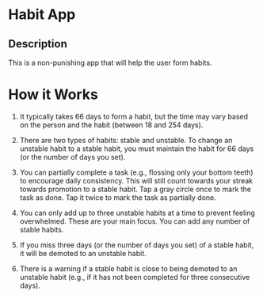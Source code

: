 # Habit App

## Description

This is a non-punishing app that will help the user form habits.

<!-- ## Rules (In progress)

1. Have two groups: "stable habits" and "unstable habits"
2. It takes 66 days on average to form a habit, but it's actually a range depending on the person and the habit (from 18 days to 254 days)
3. 66 days is the default streak that you need to have in order to change an "unstable habit" to a "stable habit"
4. If a "stable habit" is a daily task, and you miss 3 days, it will be demoted to an "unstable habit". When this happens, you can provide a reason (or not lol) why the habit was broken so you can revisit it later when you try again.
5. You can only add 1-3 "unstable habit" at a time, to prevent being overwhelmed. These are your main focus.
6. You can add any number of "stable habits".
7. All days are editable, (green to gray, gray to green) you don't need to check the app everyday. It won't punish you.
8. If you have been doing your unstable habit for 66 days (or whatever number of days), then it would be promoted to a stable habit.
9. There is a warning if a stable habit is about to be demoted to an unstable habit. (e.g 2 consecutive days not done)
10. When setting up a new unstable habit for the first time, there would be a guide for the user to make it a small step. Give examples like, if you want to go to the gym early, make it so that you wake up early. The unstable habit can also evolve. From "wake up early" to "wake up early and change to gym shoes" and then to "wake up early and change to gym clothes" until you reach your main goal to go to the gym early. there would be a pop-up asking you to edit the unstable habit to its next step.
11. There is an option where you only partially do the task. This is to encourage the user to do the task daily, even if it's only partially done. It will help them be consistent everyday. (e.g. You only flossed your bottom teeth instead of all your teeth) This will still continue your streak towards promotion to a stable habit.
12. You can choose to reward yourself when you hit a number of days that you have set (e.g. I will buy myself a slice of Gouda when I hit 15 days)
13. Make an option to set an alarm during a particular time. Either that or a trigger/situation. What happens before or after the habit?
14. Display your progress in percentage, current streak, longest streak.
15. Just an idea: stable habits can evolve to solidified habits. There can be 10 levels, all levels named after the mohs scale levels. (Talc to Diamond)
16. Add a sound/animation when you update a day
17. When you drag through squares, they all change to green or darkgreen or whatever
18. Add a legend on the green colors of the calendar

## Known bugs

1. When switching from an empty route to a route like Add Habit or Test Habits, the navbar jumps. It's not super aligned. Unknown cause.

## What I learned

1. Use setHabits only once every update. Don't use more than two functions to use setHabits at the same time.
2. !"" === true lmao
3. Convert dates to utc for cases where dates span a DST change
4. Use onSubmit for forms instead of onClick, so that the "required" fields work
5. Cannot use useRef outside of the thing you ref lmao
6. Functional state updates setBlahBlah((currBlahBlah)=>{})

# To Dos

4. Make auto check for stable habit cards; it can be turned off in options (is this a bad idea?)
5. Make a filter by date, streak, etc
6. Store in local storage
7. Firebase
8. If auto check for stable habits is turned on, make a reminder to update the habit when it hasn't been updated in a while, maybe 30 days or something.
9. Stats
10. Add month names on year calendar
11. There will be a StableStatsCard and UnstableStatsCard
12. Actually code lol
13. Make a better looking HabitInfoModal
14. Take a break
15. Add a Milestone Reward. (I will buy a switch when I reach 100 days or something and then it keeps track of it for you)
16. Add "evolving habit" option idk yet
17. Maybe add leaderboard, way to share with friends 
18. Add more graphs for individual habits and overall stats: best streaks, percentage doughnut graph, frequency (x-axis month, y-axis day of the week) (is this good?) 
19. Change appearance of data labels of polar chart -->

# How it Works

1. It typically takes 66 days to form a habit, but the time may vary based on the person and the habit (between 18 and 254 days).

2. There are two types of habits: stable and unstable. To change an unstable habit to a stable habit, you must maintain the habit for 66 days (or the number of days you set).

3. You can partially complete a task (e.g., flossing only your bottom teeth) to encourage daily consistency. This will still count towards your streak towards promotion to a stable habit. Tap a gray circle once to mark the task as done. Tap it twice to mark the task as partially done.

4. You can only add up to three unstable habits at a time to prevent feeling overwhelmed. These are your main focus. You can add any number of stable habits.

5. If you miss three days (or the number of days you set) of a stable habit, it will be demoted to an unstable habit.

6. There is a warning if a stable habit is close to being demoted to an unstable habit (e.g., if it has not been completed for three consecutive days).
